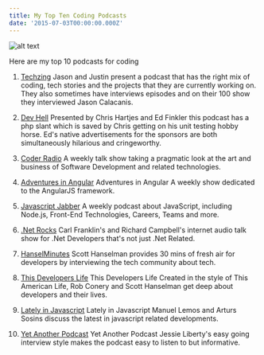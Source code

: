 ```yaml
---
title: My Top Ten Coding Podcasts
date: '2015-07-03T00:00:00.000Z'
---
```


![alt text ](http://i.imgur.com/BIvWLez.png, "My Top 10 Podcasts for Coders")


Here are my top 10 podcasts for coding

1. [Techzing](http://techzinglive.com/) Jason and Justin present a podcast that has the right mix of coding, tech stories and the projects that they are currently working on. They also sometimes have interviews episodes and on their 100 show they interviewed Jason Calacanis.

2. [Dev Hell](http://devhell.info/) Presented by Chris Hartjes and Ed Finkler this podcast has a php slant which is saved by Chris getting on his unit testing hobby horse. Ed's native advertisements for the sponsors are both simultaneously hilarious and cringeworthy.

3. [Coder Radio](http://www.jupiterbroadcasting.com/show/coderradio/) A weekly talk show taking a pragmatic look at the art and business of Software Development and related technologies.

4. [Adventures in Angular](http://devchat.tv/adventures-in-angular/) Adventures in Angular</a> A weekly show dedicated to the AngularJS framework.

5. [Javascript Jabber](http://devchat.tv/js-jabber/) A weekly podcast about JavaScript, including Node.js, Front-End Technologies, Careers, Teams and more.

6. [.Net Rocks](http://dotnetrocks.com/) Carl Franklin's and Richard Campbell's internet audio talk show for .Net Developers that's not just .Net Related.	

7. [HanselMinutes](http://hanselminutes.com/) Scott Hanselman provides 30 mins of fresh air for developers by interviewing the tech community about tech.

8. [This Developers Life](http://thisdeveloperslife.com/) This Developers Life</a> Created in the style of This American Life, Rob Conery and Scott Hanselman get deep about developers and their lives.

9. [Lately in Javascript](http://www.jsclasses.org/blog/category/podcast/) Lately in Javascript</a> Manuel Lemos and Arturs Sosins discuss the latest in javascript related developments.


10. [Yet Another Podcast](http://jesseliberty.com/podcast/) Yet Another Podcast</a> Jessie Liberty's easy going interview style makes the podcast easy to listen to but informative.

